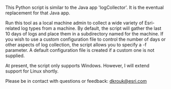 This Python script is similar to the Java app 'logCollector'.  It is the eventual replacement for that Java app.

Run this tool as a local machine admin to collect a wide variety of Esri-related log types from a machine.  By default, the script will gather the last 10 days of logs and place them in a subdirectory named for the machine.  If you wish to use a custom configuration file to control the number of days or other aspects of log collection, the script allows you to specify a -f <config file name> parameter.  A default configuration file is created if a custom one is not supplied.

At present, the script only supports Windows.  However, I will extend support for Linux shortly.

Please be in contact with questions or feedback: dkrouk@esri.com

